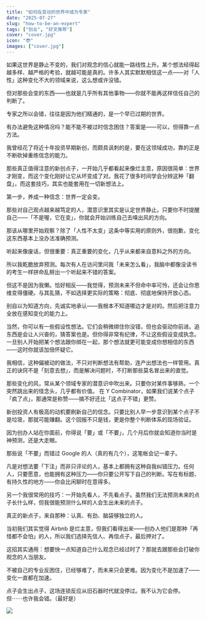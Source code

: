 ```yaml
---
title: "如何在变动的世界中成为专家"
date: "2025-07-27"
slug: "how-to-be-an-expert"
tags: ["创业", "好文推荐"]
cover: "cover.jpg"
icon: "😎"
images: ["cover.jpg"]
---
```

如果这世界是静止不变的，我们对观念的信心就能一路线性上升。某个想法经得起越多样、越严格的考验，就越可能是真的。许多人其实默默相信这一点——对「人性」这种变化不大的领域来说，这么想或许没错。



但对那些会变的东西——也就是几乎所有其他事物——你就不能再这样信任自己的判断了。



专家之所以会错，往往是因为他们精通的，是一个早已过期的世界。



有办法避免这种情况吗？能不能不被过时信念困住？答案是——可以，但得靠一点方法。



我曾经花了将近十年投资早期新创，而颇具讽刺的是，要在这领域成功，靠的正是不断砍掉重练信念的能力。



那些真正值得注意的新创点子，一开始几乎都看起来像烂主意，原因很简单：世界才刚变，而这个变化刚好让它从坏变成了对。我花了很多时间学会分辨这种「翻盘」，而这套技巧，其实也能套用在一切新想法上。



第一步，养成一种信念：世界一定会变。



那些对自己观点越来越笃定的人，潜意识里其实是认定世界静止。只要你不时提醒自己——「不是喔，它在变」，你就会开始训练自己去嗅出风的方向。



那该从哪里开始观察？除了「人性不太变」这条中等实用的原则外，很抱歉，变化这东西基本上没办法准确预测。



听起来像废话，但很重要：真正重要的变化，几乎从来都来自意料之外的方向。



所以我乾脆放弃预测。每次有人在访问里问我「未来怎么看」，我脑中都像没读书的考生一样拼命乱掰出一个听起来不错的答案。



但这不是因为我懒。恰好相反——我觉得，预测未来不但命中率可怜，还会让你思维变得僵硬。与其乱猜，不如选择更实际的策略：彻底、彻底地保持开放心态。



别自以为知道方向，先诚实地承认——我根本不知道哪边才是对的。然后把注意力全放在感知变化的能力上。



当然，你可以有一些假设性想法。它们会稍微绑住你没错，但也会驱动你前进。追东西是会让人兴奋的，猜答案也是。但你得非常有纪律，不让这些假设变成执念。
一旦别人开始把某个想法跟你绑在一起，那个想法就更可能变成你想相信的东西——这时你就该加倍怀疑它。



我相信，这种偏被动的做法，不只对判断想法有帮助，连产出想法也一样管用。真正的诀窍不是「刻意去想」，而是解决问题时，不打断那些莫名冒出来的直觉。



那些变化的风，常从某个领域专家的潜意识中吹出来。只要你对某件事够熟，一个突然跳出来的怪念头，几乎都有价值。
在 Y Combinator，如果我们说某个点子「疯了点」，那通常是称赞——搞不好还比「这点子不错」更赞。



新创投资人有极高的动机要刷新自己的信念。只要比别人早一步意识到某个点子不是垃圾，那就可能赚翻。这个回报不只是钱，更是你整个判断体系的现场验证。



因为创办人站在你面前，你得说「要」或「不要」，几个月后你就会知道你当时是神预测，还是大走眼。



那些说「不要」而错过 Google 的人（真的有几个），这笔帐会记一辈子。



凡是对想法要「下注」而非只评论的人，基本上都拥有这种自我纠错压力。任何人，只要愿意，也能拥有这种压力——你只要公开写下自己的判断。写在有标题、有持久性的地方——你会比闲聊时在意得多。



另一个我很常用的技巧：一开始先看人，不先看点子。虽然我们无法预测未来的点子长什么样，但我很能预测什么样的人会生出未来的点子。



真正的新点子，来自那种：认真、有劲、脑袋够独立的人。



当初我们其实觉得 Airbnb 是烂主意，但我们看得出来——创办人他们是那种「再怪都不会怕」的人，所以我们选择先信人、再信点子，最后押对了。



这招其实通用：想要快一点知道自己什么观念已经过时了？那就去跟那些会打破你观念的人当朋友。



不被自己的专业反困住，已经够难了，而未来只会更难。因为变化不是加速了——变化一直都在加速。



点子会生出点子，这场连锁反应从旧石器时代就没停过。我不认为它会停。
但⋯⋯也许我会错。（最好是）




![](https://prod-files-secure.s3.us-west-2.amazonaws.com/112d0858-5090-4d34-a606-b75eb8d65fd2/46476355-9cf3-4e99-9b7a-3531bc426380/1000202064.png?X-Amz-Algorithm=AWS4-HMAC-SHA256&X-Amz-Content-Sha256=UNSIGNED-PAYLOAD&X-Amz-Credential=ASIAZI2LB46653YBU3JC%2F20250731%2Fus-west-2%2Fs3%2Faws4_request&X-Amz-Date=20250731T052235Z&X-Amz-Expires=3600&X-Amz-Security-Token=IQoJb3JpZ2luX2VjEKT%2F%2F%2F%2F%2F%2F%2F%2F%2F%2FwEaCXVzLXdlc3QtMiJHMEUCIFJwq1ytU%2FzostYNJe3frUDFGBQSyRbC4S3LBZo6bBh0AiEAsSGjIzArSztA%2BsFesDhd%2Ft8MOXHm837tWGelIgheTXYqiAQIzf%2F%2F%2F%2F%2F%2F%2F%2F%2F%2FARAAGgw2Mzc0MjMxODM4MDUiDEVvS1WORr8L0Rw00SrcAyRnvP4WxLCPgK2T%2Fz2pShXLjjcgMWKw6xnJH%2FLOE1kixk3mFlPS6b9Ojnigcipof%2Fqw4815wEg2lOM9wK0Hgbt6QWqxZD5DjqIcHXVJok8qrUQfcaM9dJjK48x1JcvEkPRfP92dF6QPuad8wAj%2FZP76XSpmKSousY0QgFt1p6uQGWd%2Bc4WaH0fTG0HEFMEaLYp851187ZLzx35%2FcO0jXlkY%2Fs3nLupwgNWhnaZXVZlaccAioLTJC2SjME6TUoQpfJGYzQIAYyjLjLgd3wlhYMLq4QFuRyW0G%2B%2BtEXpiDzC%2FvUSIX9V8xdHxmahlozjGyIieMEGl%2B5qOYi%2FEsVYTAbBC3nJWWSCTBhQXUOQRQ7tfylDzwtdigJ%2FJEtb2vhhP0ZdKsewPCzQlS6NwRReGwHbMMk5hcRf9VdiySmCYS1TYnsvpIRsGSRX6e6zD6%2FaAkmHHwBhdWJbJfa%2B39G0TiyFKs4A41Elxk3prRyENQYYkTEnENgLO5WgpVm0HUmB%2BPpYbMY3trMLYTo2gqF0w8Az7%2BSmimO0z085xm98kFWZxpXWSV4hlhfNMWo4nmkpkmyXGZRbsVj6lMitEU9rDrCjokYY6%2FGZz%2BXjT3VbTxFj%2FbpZmj94H9GG4Hk73MNjaq8QGOqUB8l8Uh0AIdIKCQARnG%2B0pwqiKHVbgez2EqTlp1kCjWDjb6x9Uq1Dv8sPpsJPNgyYnhA9uLZsLdnLpF0NHWXxnEPH%2Bwxy39Xxs%2BlsPSQqUjyc0fbr%2BRINFgLsuIl%2BHDwVpJOlrVgcNYATwN5lJKL7l8GKCMXEpGtGyy%2FmHF4u27B7iBY6Zwju7%2Fx9LJEZcvEh6WbN5wVIibsQJKNoj%2BTbfvZyF%2BppI&X-Amz-Signature=b8c092073b1a824fc5b42f21945db87d644330b36f08234a63a586748e80223b&X-Amz-SignedHeaders=host&x-amz-checksum-mode=ENABLED&x-id=GetObject)


